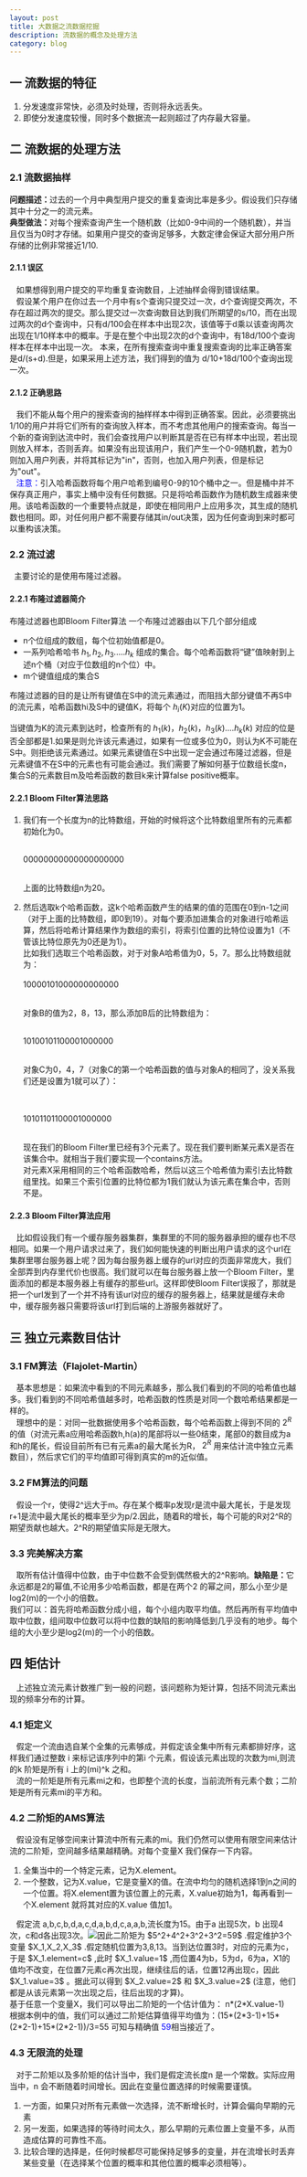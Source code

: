 ```yaml
---
layout: post
title: 大数据之流数据挖掘
description: 流数据的概念及处理方法
category: blog
---
```

## 一 流数据的特征  

<ol>
<li>分发速度非常快，必须及时处理，否则将永远丢失。</li>
<li>即使分发速度较慢，同时多个数据流一起则超过了内存最大容量。</li>
</ol>

## 二 流数据的处理方法

### 2.1 流数据抽样

<B>问题描述：</B>过去的一个月中典型用户提交的重复查询比率是多少。假设我们只存储其中十分之一的流元素。<br>
<B>典型做法：</B>对每个搜索查询产生一个随机数（比如0-9中间的一个随机数），并当且仅当为0时才存储。如果用户提交的查询足够多，大数定律会保证大部分用户所存储的比例非常接近1/10.

#### 2.1.1 误区

&nbsp;&nbsp;&nbsp;如果想得到用户提交的平均重复查询数目，上述抽样会得到错误结果。<br>
&nbsp;&nbsp;&nbsp;假设某个用户在你过去一个月中有s个查询只提交过一次，d个查询提交两次，不存在超过两次的提交。那么提交过一次查询数目达到我们所期望的s/10，而在出现过两次的d个查询中，只有d/100会在样本中出现2次，该值等于d乘以该查询两次出现在1/10样本中的概率。于是在整个中出现2次的d个查询中，有18d/100个查询样本在样本中出现一次。
   本来，在所有搜索查询中重复搜索查询的比率正确答案是d/(s+d).但是，如果采用上述方法，我们得到的值为 d/10+18d/100个查询出现一次。

#### 2.1.2 正确思路

&nbsp;&nbsp;&nbsp;我们不能从每个用户的搜索查询的抽样样本中得到正确答案。因此，必须要挑出1/10的用户并将它们所有的查询放入样本，而不考虑其他用户的搜索查询。每当一个新的查询到达流中时，我们会查找用户以判断其是否在已有样本中出现，若出现则放入样本，否则丢弃。如果没有出现该用户，我们产生一个0-9随机数，若为0则加入用户列表，并将其标记为"in"，否则，也加入用户列表，但是标记为"out"。<br>
&nbsp;&nbsp;&nbsp;<font color="blue">注意：</font>引入哈希函数将每个用户哈希到编号0-9的10个桶中之一。但是桶中并不保存真正用户，事实上桶中没有任何数据。只是将哈希函数作为随机数生成器来使用。该哈希函数的一个重要特点就是，即使在相同用户上应用多次，其生成的随机数也相同。即，对任何用户都不需要存储其in/out决策，因为任何查询到来时都可以重构该决策。


### 2.2 流过滤

&nbsp;&nbsp;主要讨论的是使用布隆过滤器。

#### 2.2.1 布隆过滤器简介

 布隆过滤器也即Bloom Filter算法  一个布隆过滤器由以下几个部分组成

+ n个位组成的数组，每个位初始值都是0。
+ 一系列哈希哈书 $h_1,h_2,h_3.....h_k$ 组成的集合。每个哈希函数将“键”值映射到上述n个桶（对应于位数组的n个位）中。
+ m个键值组成的集合S

 布隆过滤器的目的是让所有键值在S中的流元素通过，而阻挡大部分键值不再S中的流元素，哈希函数hi及S中的键值K，将每个 $h_i(K)$对应的位置为1。

当键值为K的流元素到达时，检查所有的 $h_1(k)， h_2(k) ，h_3(k)....h_k(k)$ 对应的位是否全部都是1.如果是则允许该元素通过，如果有一位或多位为0，则认为K不可能在S中。则拒绝该元素通过。如果元素键值在S中出现一定会通过布隆过滤器，但是元素键值不在S中的元素也有可能会通过。我们需要了解如何基于位数组长度n，集合S的元素数目m及哈希函数的数目k来计算false positive概率。

#### 2.2.1  Bloom Filter算法思路

<ol>
<li>我们有一个长度为n的比特数组，开始的时候将这个比特数组里所有的元素都初始化为0。<br><br>

00000000000000000000<br><br>

上面的比特数组n为20。</li>
<li>然后选取k个哈希函数，这k个哈希函数产生的结果的值的范围在0到n-1之间（对于上面的比特数组，即0到19）。对每个要添加进集合的对象进行哈希运算，然后将哈希计算结果作为数组的索引，将索引位置的比特位设置为1（不管该比特位原先为0还是为1）。<br>
比如我们选取三个哈希函数，对于对象A哈希值为0，5，7。那么比特数组就为：
<br><br>10000101000000000000<br><br>

对象B的值为2，8，13，那么添加B后的比特数组为：<br><br>

10100101100001000000<br><br>

对象C为0，4，7（对象C的第一个哈希函数的值与对象A的相同了，没关系我们还是设置为1就可以了）：

<br><br>10101101100001000000<br><br>

现在我们的Bloom Filter里已经有3个元素了。现在我们要判断某元素X是否在该集合中。就相当于我们要实现一个contains方法。<br>
对元素X采用相同的三个哈希函数哈希，然后以这三个哈希值为索引去比特数组里找。如果三个索引位置的比特位都为1我们就认为该元素在集合中，否则不是。</li>
</ol>

#### 2.2.3 Bloom Filter算法应用

&nbsp;&nbsp;&nbsp;比如假设我们有一个缓存服务器集群，集群里的不同的服务器承担的缓存也不尽相同。如果一个用户请求过来了，我们如何能快速的判断出用户请求的这个url在集群里哪台服务器上呢？因为每台服务器上缓存的url对应的页面非常庞大，我们全部弄到内存里代价也很高。我们就可以在每台服务器上放一个Bloom Filter，里面添加的都是本服务器上有缓存的那些url。这样即使Bloom Filter误报了，那就是把一个url发到了一个并不持有该url对应的缓存的服务器上，结果就是缓存未命中，缓存服务器只需要将该url打到后端的上游服务器就好了。


## 三 独立元素数目估计

### 3.1 FM算法（Flajolet-Martin）

&nbsp;&nbsp;&nbsp;基本思想是：如果流中看到的不同元素越多，那么我们看到的不同的哈希值也越多。我们看到的不同哈希值越多时，哈希函数的性质是对同一个数哈希结果都是一样的。<br>
&nbsp;&nbsp;&nbsp;理想中的是：对同一批数据使用多个哈希函数，每个哈希函数上得到不同的 $2^R$ 的值（对流元素a应用哈希函数h,h(a)的尾部将以一些0结束，尾部0的数目成为a和h的尾长，假设目前所有已有元素a的最大尾长为R， $2^R$ 用来估计流中独立元素数目），然后求它们的平均值即可得到真实的m的近似值。

### 3.2 FM算法的问题

&nbsp;&nbsp;&nbsp;假设一个r，使得2^远大于m。存在某个概率p发现r是流中最大尾长，于是发现r+1是流中最大尾长的概率至少为p/2.因此，随着R的增长，每个可能的R对2^R的期望贡献也越大。2^R的期望值实际是无限大。

### 3.3 完美解决方案

&nbsp;&nbsp;&nbsp;取所有估计值得中位数，由于中位数不会受到偶然极大的2^R影响。<B>缺陷是：</B>它永远都是2的幂值,不论用多少哈希函数，都是在两个2 的幂之间，那么小至少是log2(m)的一个小的倍数。<br>
我们可以：首先将哈希函数分成小组，每个小组内取平均值。然后再所有平均值中取中位数，组间取中位数可以将中位数的缺陷的影响降低到几乎没有的地步。每个组的大小至少是log2(m)的一个小的倍数。

## 四 矩估计

&nbsp;&nbsp;&nbsp;上述独立流元素计数推广到一般的问题，该问题称为矩计算，包括不同流元素出现的频率分布的计算。

### 4.1 矩定义

&nbsp;&nbsp;&nbsp;假定一个流由选自某个全集的元素够成，并假定该全集中所有元素都排好序，这样我们通过整数 i 来标记该序列中的第i 个元素，假设该元素出现的次数为mi,则流的k 阶矩是所有 i 上的(mi)^k  之和。<br>
&nbsp;&nbsp;&nbsp;流的一阶矩是所有元素mi之和，也即整个流的长度，当前流所有元素个数；二阶矩是所有元素mi的平方和。

### 4.2 二阶矩的AMS算法

&nbsp;&nbsp;&nbsp;假设没有足够空间来计算流中所有元素的mi。我们仍然可以使用有限空间来估计流的二阶矩，空间越多结果越精确。对每个变量X 我们保存一下内容。
<ol>
<li>全集当中的一个特定元素，记为X.element。</li>
<li>一个整数，记为X.value，它是变量X的值。在流中均匀的随机选择1到n之间的一个位置。将X.element置为该位置上的元素，X.value初始为1，每再看到一个X.element 就将其对应的X.value 值加1。</li>
</ol>
&nbsp;&nbsp;&nbsp;假定流  a,b,c,b,d,a,c,d,a,b,d,c,a,a,b,流长度为15。由于a  出现5次，b 出现4次，c和d各出现3次。<img src="/images/blog/bigdata-streamdata1.png">因此二阶矩为   $5^2+4^2+3^2+3^2=59$ .假定维护3个变量 $X_1,X_2,X_3$ .假定随机位置为3,8,13。当到达位置3时，对应的元素为c，于是   $X_1.element=c$ ,此时 $X_1.value=1$ ,而位置4为b，5为d，6为a，X1的值均不改变，在位置7元素c再次出现，继续往后的话，位置12再出现c，因此 $X_1.value=3$ 。据此可以得到 $X_2.value=2$ 和 $X_3.value=2$ (注意，他们都是从该元素第一次出现之后，往后出现的才算)。
<br>基于任意一个变量X，我们可以导出二阶矩的一个估计值为： n*(2*X.value-1)<br>
根据本例中的值，我们可以通过二阶矩估算值得平均值为：(15*(2*3-1)+15*(2*2-1)+15*(2*2-1))/3=55 可知与精确值 <font color="blue">59</font>相当接近了。

### 4.3 无限流的处理

&nbsp;&nbsp;&nbsp;对于二阶矩以及多阶矩的估计当中，我们是假定流长度n 是一个常数。实际应用当中，n 会不断随着时间增长。因此在变量位置选择的时候需要谨慎。
<ol><li>一方面，如果只对所有元素做一次选择，流不断增长时，计算会偏向早期的元素</li><li>另一发面，如果选择的等待时间太久，那么早期的元素位置上变量不多，从而造成估算的可靠性不高。</li><li>比较合理的选择是，任何时候都尽可能保持足够多的变量，并在流增长时丢弃某些变量（在选择某个位置的概率和其他位置的概率必须相等）。</li></ol>

